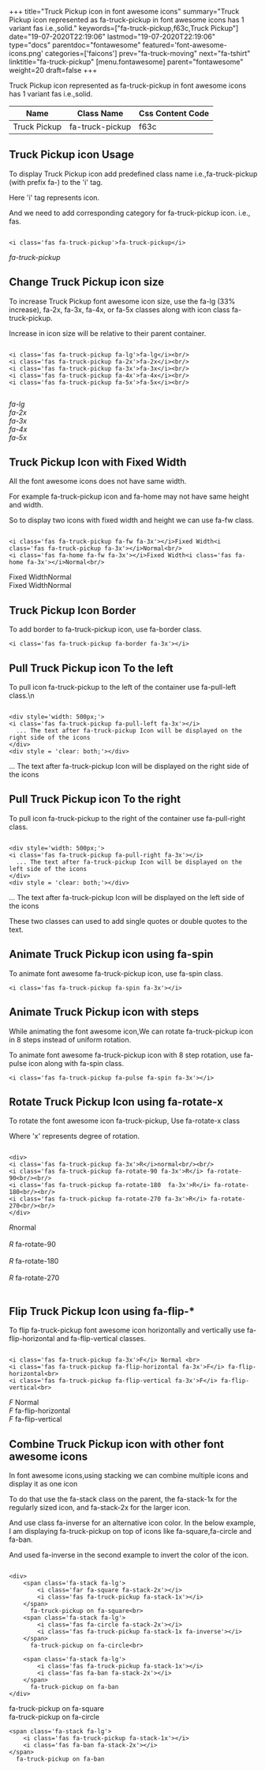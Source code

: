 +++
title="Truck Pickup icon in font awesome icons"
summary="Truck Pickup icon represented as fa-truck-pickup in font awesome icons has 1 variant fas i.e.,solid."
keywords=["fa-truck-pickup,f63c,Truck Pickup"]
date="19-07-2020T22:19:06"
lastmod="19-07-2020T22:19:06"
type="docs"
parentdoc="fontawesome"
featured='font-awesome-icons.png'
categories=['faicons']
prev="fa-truck-moving"
next="fa-tshirt"
linktitle="fa-truck-pickup"
[menu.fontawesome]
parent="fontawesome"
weight=20
draft=false
+++


Truck Pickup icon represented as fa-truck-pickup in font awesome icons has 1 variant fas i.e.,solid.

<div class='table-responsive'><table class='table'><thead><tr><th>Name</th><th>Class Name</th><th>Css Content Code</th></tr></thead><tbody><tr><td>Truck Pickup</td><td>fa-truck-pickup</td><td>f63c</td></tr></tbody></table></div>



## Truck Pickup icon Usage

To display Truck Pickup icon add predefined class name i.e.,fa-truck-pickup (with prefix fa-) to the 'i' tag.

Here 'i' tag represents icon.

And we need to add corresponding category for fa-truck-pickup icon. i.e., fas.


```

<i class='fas fa-truck-pickup'>fa-truck-pickup</i>
```

<i class='fas fa-truck-pickup'>fa-truck-pickup</i>




## Change Truck Pickup icon size
To increase Truck Pickup font awesome icon size, use the fa-lg (33% increase), fa-2x, fa-3x, fa-4x, or fa-5x classes along with icon class fa-truck-pickup.

Increase in icon size will be relative to their parent container. 

```

<i class='fas fa-truck-pickup fa-lg'>fa-lg</i><br/>
<i class='fas fa-truck-pickup fa-2x'>fa-2x</i><br/>
<i class='fas fa-truck-pickup fa-3x'>fa-3x</i><br/>
<i class='fas fa-truck-pickup fa-4x'>fa-4x</i><br/>
<i class='fas fa-truck-pickup fa-5x'>fa-5x</i><br/>
            
```

<i class='fas fa-truck-pickup fa-lg'>fa-lg</i><br/>
<i class='fas fa-truck-pickup fa-2x'>fa-2x</i><br/>
<i class='fas fa-truck-pickup fa-3x'>fa-3x</i><br/>
<i class='fas fa-truck-pickup fa-4x'>fa-4x</i><br/>
<i class='fas fa-truck-pickup fa-5x'>fa-5x</i><br/>
            



## Truck Pickup Icon with Fixed Width 

All the font awesome icons does not have same width.

For example fa-truck-pickup icon and fa-home may not have same height and width.

So to display two icons with fixed width and height we can use fa-fw class.


```

<i class='fas fa-truck-pickup fa-fw fa-3x'></i>Fixed Width<i class='fas fa-truck-pickup fa-3x'></i>Normal<br/>
<i class='fas fa-home fa-fw fa-3x'></i>Fixed Width<i class='fas fa-home fa-3x'></i>Normal<br/>
```

<i class='fas fa-truck-pickup fa-fw fa-3x'></i>Fixed Width<i class='fas fa-truck-pickup fa-3x'></i>Normal<br/>
<i class='fas fa-home fa-fw fa-3x'></i>Fixed Width<i class='fas fa-home fa-3x'></i>Normal<br/>



## Truck Pickup Icon Border 

To add border to fa-truck-pickup icon, use fa-border class.


```
<i class='fas fa-truck-pickup fa-border fa-3x'></i>

```
<i class='fas fa-truck-pickup fa-border fa-3x'></i>





## Pull Truck Pickup icon To the left

To pull icon fa-truck-pickup to the left of the container use fa-pull-left class.\n

```

<div style='width: 500px;'>
<i class='fas fa-truck-pickup fa-pull-left fa-3x'></i>
  ... The text after fa-truck-pickup Icon will be displayed on the right side of the icons
</div>
<div style = 'clear: both;'></div>
```

<div style='width: 500px;'>
<i class='fas fa-truck-pickup fa-pull-left fa-3x'></i>
  ... The text after fa-truck-pickup Icon will be displayed on the right side of the icons
</div>
<div style = 'clear: both;'></div>




## Pull Truck Pickup icon To the right
To pull icon fa-truck-pickup to the right of the container use fa-pull-right class.

```

<div style='width: 500px;'>
<i class='fas fa-truck-pickup fa-pull-right fa-3x'></i>
  ... The text after fa-truck-pickup Icon will be displayed on the left side of the icons
</div>
<div style = 'clear: both;'></div>
```

<div style='width: 500px;'>
<i class='fas fa-truck-pickup fa-pull-right fa-3x'></i>
  ... The text after fa-truck-pickup Icon will be displayed on the left side of the icons
</div>
<div style = 'clear: both;'></div>

These two classes can used to add single quotes or double quotes to the text.


## Animate Truck Pickup icon using fa-spin
To animate font awesome fa-truck-pickup icon, use fa-spin class.

```
<i class='fas fa-truck-pickup fa-spin fa-3x'></i>
```
<i class='fas fa-truck-pickup fa-spin fa-3x'></i>




## Animate Truck Pickup icon with steps
While animating the font awesome icon,We can rotate fa-truck-pickup icon in 8 steps instead of uniform rotation.

To animate font awesome fa-truck-pickup icon with 8 step rotation, use fa-pulse icon along with fa-spin class.


```
<i class='fas fa-truck-pickup fa-pulse fa-spin fa-3x'></i>

```
<i class='fas fa-truck-pickup fa-pulse fa-spin fa-3x'></i>





## Rotate Truck Pickup Icon using fa-rotate-x
To rotate the font awesome icon fa-truck-pickup, Use fa-rotate-x class

Where 'x' represents degree of rotation.


```

<div>
<i class='fas fa-truck-pickup fa-3x'>R</i>normal<br/><br/>
<i class='fas fa-truck-pickup fa-rotate-90 fa-3x'>R</i> fa-rotate-90<br/><br/> 
<i class='fas fa-truck-pickup fa-rotate-180  fa-3x'>R</i> fa-rotate-180<br/><br/> 
<i class='fas fa-truck-pickup fa-rotate-270 fa-3x'>R</i> fa-rotate-270<br/><br/>
</div>
```

<div>
<i class='fas fa-truck-pickup fa-3x'>R</i>normal<br/><br/>
<i class='fas fa-truck-pickup fa-rotate-90 fa-3x'>R</i> fa-rotate-90<br/><br/> 
<i class='fas fa-truck-pickup fa-rotate-180  fa-3x'>R</i> fa-rotate-180<br/><br/> 
<i class='fas fa-truck-pickup fa-rotate-270 fa-3x'>R</i> fa-rotate-270<br/><br/>
</div>




## Flip Truck Pickup Icon using fa-flip-*
To flip fa-truck-pickup font awesome icon horizontally and vertically use fa-flip-horizontal and fa-flip-vertical classes. 

```

<i class='fas fa-truck-pickup fa-3x'>F</i> Normal <br>
<i class='fas fa-truck-pickup fa-flip-horizontal fa-3x'>F</i> fa-flip-horizontal<br>
<i class='fas fa-truck-pickup fa-flip-vertical fa-3x'>F</i> fa-flip-vertical<br>
```

<i class='fas fa-truck-pickup fa-3x'>F</i> Normal <br>
<i class='fas fa-truck-pickup fa-flip-horizontal fa-3x'>F</i> fa-flip-horizontal<br>
<i class='fas fa-truck-pickup fa-flip-vertical fa-3x'>F</i> fa-flip-vertical<br>




## Combine Truck Pickup icon with other font awesome icons
In font awesome icons,using stacking we can combine multiple icons and display it as one icon 

To do that use the fa-stack class on the parent, the fa-stack-1x for the regularly sized icon, and fa-stack-2x for the larger icon.

And use class fa-inverse for an alternative icon color. 
In the below example, I am displaying fa-truck-pickup on top of icons like fa-square,fa-circle and fa-ban.

And used fa-inverse in the second example to invert the color of the icon.

```

<div>
    <span class='fa-stack fa-lg'>
        <i class='far fa-square fa-stack-2x'></i>
        <i class='fas fa-truck-pickup fa-stack-1x'></i>
    </span>
      fa-truck-pickup on fa-square<br>
    <span class='fa-stack fa-lg'>
        <i class='fas fa-circle fa-stack-2x'></i>
        <i class='fas fa-truck-pickup fa-stack-1x fa-inverse'></i>
    </span>
      fa-truck-pickup on fa-circle<br>

    <span class='fa-stack fa-lg'>
        <i class='fas fa-truck-pickup fa-stack-1x'></i>
        <i class='fas fa-ban fa-stack-2x'></i>
    </span>
      fa-truck-pickup on fa-ban
</div>
```

<div>
    <span class='fa-stack fa-lg'>
        <i class='far fa-square fa-stack-2x'></i>
        <i class='fas fa-truck-pickup fa-stack-1x'></i>
    </span>
      fa-truck-pickup on fa-square<br>
    <span class='fa-stack fa-lg'>
        <i class='fas fa-circle fa-stack-2x'></i>
        <i class='fas fa-truck-pickup fa-stack-1x fa-inverse'></i>
    </span>
      fa-truck-pickup on fa-circle<br>

    <span class='fa-stack fa-lg'>
        <i class='fas fa-truck-pickup fa-stack-1x'></i>
        <i class='fas fa-ban fa-stack-2x'></i>
    </span>
      fa-truck-pickup on fa-ban
</div>






